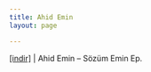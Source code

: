 ```yaml
---
title: Ahid Emin
layout: page

---
```

<a href="https://cloud.mail.ru/public/e0880d4672b5/Ahid%20Emin%20-%20S%C3%B6z%C3%BCm%20Emin%20EP" target="_blank">[indir]</a>   |   Ahid Emin &#8211; Sözüm Emin Ep.